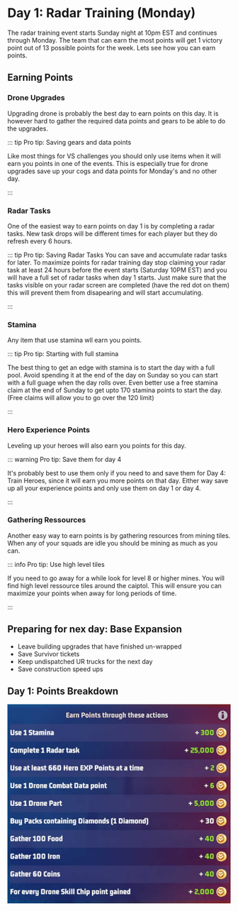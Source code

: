 # Day 1: Radar Training (Monday)

The radar training event starts Sunday night at 10pm EST and continues through Monday.  The team that can earn the most points will get 1 victory point out of 13 possible points for the week. Lets see how you can earn points.

## Earning Points

### Drone Upgrades

Upgrading drone is probably the best day to earn points on this day.  It is however hard to gather the required data points and gears to be able to do the upgrades.

::: tip Pro tip: Saving gears and data points 

Like most things for VS challenges you should only use items when it will earn you points in one of the events.  This is especially true for drone upgrades save up your cogs and data points for Monday's and no other day. 

:::

### Radar Tasks

One of the easiest way to earn points on day 1 is by completing a radar tasks.  New task drops will be different times for each player but they do refresh every 6 hours. 

::: tip Pro tip: Saving Radar Tasks
You can save and accumulate radar tasks for later.  To maximize points for radar training day stop claiming  your radar task at least 24 hours before the event starts (Saturday 10PM EST) and you will have a full set of radar tasks when day 1 starts. Just make sure that the tasks visible on your radar screen are completed (have the red dot on them) this will prevent them from disapearing and will start accumulating.

:::

### Stamina

Any item that use stamina wll earn you points.

::: tip Pro tip: Starting with full stamina

The best thing to get an edge with stamina is to start the day with a full pool.  Avoid spending it at the end of the day on Sunday so you can start with a full guage when the day rolls over.  Even better use a free stamina claim at the end of Sunday to get upto 170 stamina points to start the day. (Free claims will allow you to go over the 120 limit)

:::

### Hero Experience Points

Leveling up your heroes will also earn you points for this day.

::: warning Pro tip: Save them for day 4

It's probably best to use them only if you need to and save them for Day 4: Train Heroes, since it will earn you more points on that day. Either way save up all your experience points and only use them on day 1 or day 4.

:::

### Gathering Ressources

Another easy way to earn points is by gathering resources from mining tiles.  When any of your squads are idle you should be mining as much as you can.

::: info Pro tip: Use high level tiles

If you need to go away for a while look for level 8 or higher mines.  You will find high level ressource tiles around the caiptol.  This will ensure you can maximize your points when away for long periods of time.

:::

## Preparing for nex day: Base Expansion

- Leave building upgrades that have finished un-wrapped
- Save Survivor tickets
- Keep undispatched UR trucks for the next day
- Save construction speed ups


## Day 1: Points Breakdown
![radar training points](/assets/radar-points.jpg)
